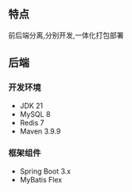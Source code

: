 ## 特点

前后端分离,分别开发,一体化打包部署

## 后端

### 开发环境

- JDK 21
- MySQL 8
- Redis 7
- Maven 3.9.9

### 框架组件

- Spring Boot 3.x
- MyBatis Flex

